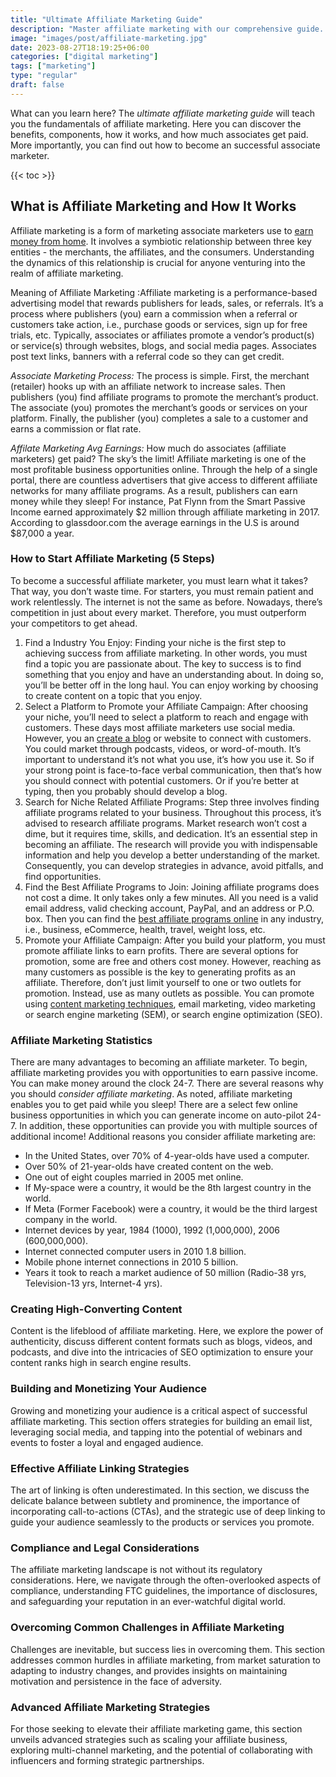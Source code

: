 ```yaml
---
title: "Ultimate Affiliate Marketing Guide"
description: "Master affiliate marketing with our comprehensive guide. Learn strategies, tips, and tricks to boost revenue and maximize your affiliate earnings."
image: "images/post/affiliate-marketing.jpg"
date: 2023-08-27T18:19:25+06:00
categories: ["digital marketing"]
tags: ["marketing"]
type: "regular"
draft: false
---
```


What can you learn here? The _ultimate affiliate marketing guide_ will teach you the fundamentals of affiliate marketing. Here you can discover the benefits, components, how it works, and how much associates get paid. More importantly, you can find out how to become an successful associate marketer.

{{< toc >}}

## What is Affiliate Marketing and How It Works

Affiliate marketing is a form of marketing associate marketers use to [earn money from home](/blog/ways-to-make-money-online). It involves a symbiotic relationship between three key entities - the merchants, the affiliates, and the consumers. Understanding the dynamics of this relationship is crucial for anyone venturing into the realm of affiliate marketing.

Meaning of Affiliate Marketing
 :Affiliate marketing is a performance-based advertising model that rewards publishers for leads, sales, or referrals. It’s a process where publishers (you) earn a commission when a referral or customers take action, i.e., purchase goods or services, sign up for free trials, etc. Typically, associates or affiliates promote a vendor’s product(s) or service(s) through websites, blogs, and social media pages. Associates post text links, banners with a referral code so they can get credit.

_Associate Marketing Process:_ The process is simple. First, the merchant (retailer) hooks up with an affiliate network to increase sales. Then publishers (you) find affiliate programs to promote the merchant’s product. The associate (you) promotes the merchant’s goods or services on your platform. Finally, the publisher (you) completes a sale to a customer and earns a commission or flat rate.

_Affilate Marketing Avg Earnings:_ How much do associates (affiliate marketers) get paid? The sky’s the limit! Affiliate marketing is one of the most profitable business opportunities online. Through the help of a single portal, there are countless advertisers that give access to different affiliate networks for many affiliate programs. As a result, publishers can earn money while they sleep! For instance, Pat Flynn from the Smart Passive Income earned approximately $2 million through affiliate marketing in 2017. According to glassdoor.com the average earnings in the U.S is around $87,000 a year.

### How to Start Affiliate Marketing (5 Steps)

To become a successful affiliate marketer, you must learn what it takes? That way, you don’t waste time. For starters, you must remain patient and work relentlessly. The internet is not the same as before. Nowadays, there’s competition in just about every market. Therefore, you must outperform your competitors to get ahead.

1. Find a Industry You Enjoy: Finding your niche is the first step to achieving success from affiliate marketing. In other words, you must find a topic you are passionate about. The key to success is to find something that you enjoy and have an understanding about. In doing so, you’ll be better off in the long haul. You can enjoy working by choosing to create content on a topic that you enjoy.
2. Select a Platform to Promote your Affiliate Campaign: After choosing your niche, you’ll need to select a platform to reach and engage with customers. These days most affiliate marketers use social media. However, you an [create a blog](/blog/create-a-blog-for-free) or website to connect with customers. You could market through podcasts, videos, or word-of-mouth. It’s important to understand it’s not what you use, it’s how you use it. So if your strong point is face-to-face verbal communication, then that’s how you should connect with potential customers. Or if you’re better at typing, then you probably should develop a blog.
3. Search for Niche Related Affiliate Programs: Step three involves finding affiliate programs related to your business. Throughout this process, it’s advised to research affiliate programs. Market research won’t cost a dime, but it requires time, skills, and dedication. It’s an essential step in becoming an affiliate. The research will provide you with indispensable information and help you develop a better understanding of the market. Consequently, you can develop strategies in advance, avoid pitfalls, and find opportunities.
4. Find the Best Affiliate Programs to Join: Joining affiliate programs does not cost a dime. It only takes only a few minutes. All you need is a valid email address, valid checking account, PayPal, and an address or P.O. box. Then you can find the [best affiliate programs online](/blog/best-affiliate-programs-online) in any industry, i.e., business, eCommerce, health, travel, weight loss, etc.
5. Promote your Affiliate Campaign: After you build your platform, you must promote affiliate links to earn profits. There are several options for promotion, some are free and others cost money. However, reaching as many customers as possible is the key to generating profits as an affiliate. Therefore, don’t just limit yourself to one or two outlets for promotion. Instead, use as many outlets as possible. You can promote using [content marketing techniques](/blog/content-marketing), email marketing, video marketing or search engine marketing (SEM), or search engine optimization (SEO).

### Affiliate Marketing Statistics

There are many advantages to becoming an affiliate marketer. To begin, affiliate marketing provides you with opportunities to earn passive income. You can make money around the clock 24-7. There are several reasons why you should _consider affiliate marketing_. As noted, affiliate marketing enables you to get paid while you sleep! There are a select few online business opportunities in which you can generate income on auto-pilot 24-7. In addition, these opportunities can provide you with multiple sources of additional income! Additional reasons you consider affiliate marketing are:

- In the United States, over 70% of 4-year-olds have used a computer.
- Over 50% of 21-year-olds have created content on the web.
- One out of eight couples married in 2005 met online.
- If My-space were a country, it would be the 8th largest country in the world.
- If Meta (Former Facebook) were a country, it would be the third largest company in the world.
- Internet devices by year, 1984 (1000), 1992 (1,000,000), 2006 (600,000,000).
- Internet connected computer users in 2010 1.8 billion.
- Mobile phone internet connections in 2010 5 billion.
- Years it took to reach a market audience of 50 million (Radio-38 yrs, Television-13 yrs, Internet-4 yrs).

### Creating High-Converting Content

Content is the lifeblood of affiliate marketing. Here, we explore the power of authenticity, discuss different content formats such as blogs, videos, and podcasts, and dive into the intricacies of SEO optimization to ensure your content ranks high in search engine results.

### Building and Monetizing Your Audience

Growing and monetizing your audience is a critical aspect of successful affiliate marketing. This section offers strategies for building an email list, leveraging social media, and tapping into the potential of webinars and events to foster a loyal and engaged audience.

### Effective Affiliate Linking Strategies

The art of linking is often underestimated. In this section, we discuss the delicate balance between subtlety and prominence, the importance of incorporating call-to-actions (CTAs), and the strategic use of deep linking to guide your audience seamlessly to the products or services you promote.

### Compliance and Legal Considerations

The affiliate marketing landscape is not without its regulatory considerations. Here, we navigate through the often-overlooked aspects of compliance, understanding FTC guidelines, the importance of disclosures, and safeguarding your reputation in an ever-watchful digital world.

### Overcoming Common Challenges in Affiliate Marketing

Challenges are inevitable, but success lies in overcoming them. This section addresses common hurdles in affiliate marketing, from market saturation to adapting to industry changes, and provides insights on maintaining motivation and persistence in the face of adversity.

### Advanced Affiliate Marketing Strategies

For those seeking to elevate their affiliate marketing game, this section unveils advanced strategies such as scaling your affiliate business, exploring multi-channel marketing, and the potential of collaborating with influencers and forming strategic partnerships.
